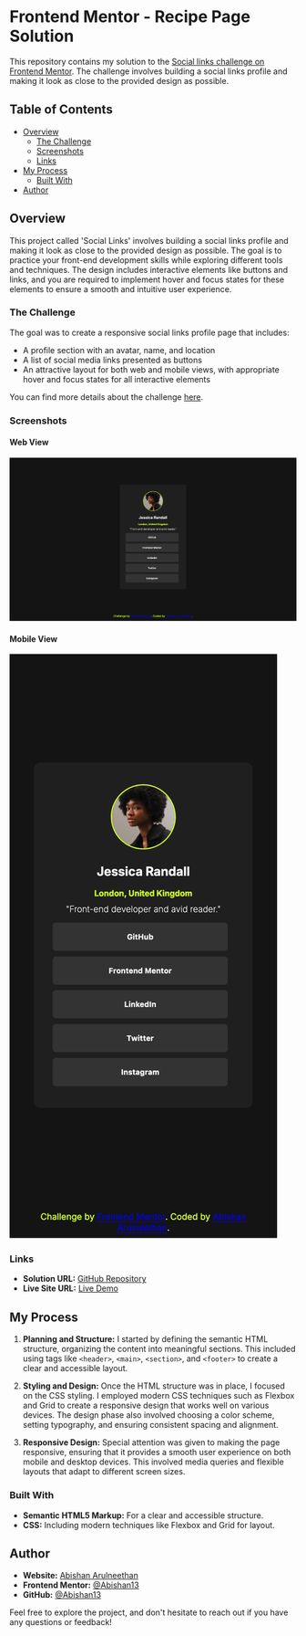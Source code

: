 # Frontend Mentor - Recipe Page Solution

This repository contains my solution to the [Social links challenge on Frontend Mentor](https://www.frontendmentor.io/challenges/social-links-profile-UG32l9m6dQ). The challenge involves building a social links profile and making it look as close to the provided design as possible.

## Table of Contents

- [Overview](#overview)
  - [The Challenge](#the-challenge)
  - [Screenshots](#screenshots)
  - [Links](#links)
- [My Process](#my-process)
  - [Built With](#built-with)
- [Author](#author)

## Overview

This project called 'Social Links' involves building a social links profile and making it look as close to the provided design as possible. The goal is to practice your front-end development skills while exploring different tools and techniques. The design includes interactive elements like buttons and links, and you are required to implement hover and focus states for these elements to ensure a smooth and intuitive user experience.

### The Challenge

The goal was to create a responsive social links profile page that includes:

- A profile section with an avatar, name, and location
- A list of social media links presented as buttons
- An attractive layout for both web and mobile views, with appropriate hover and focus states for all interactive elements

You can find more details about the challenge [here](https://www.frontendmentor.io/challenges/social-links-profile-UG32l9m6dQ).

### Screenshots

#### Web View

![Web View](./assets/screenshots/screenshotWeb.png)

#### Mobile View

![Mobile View](./assets/screenshots/screenshotMobile.png)

### Links

- **Solution URL:** [GitHub Repository](https://github.com/Abishan13/fm-social-links)
- **Live Site URL:** [Live Demo](https://abishan13.github.io/fm-social-links/)

## My Process

1. **Planning and Structure:** I started by defining the semantic HTML structure, organizing the content into meaningful sections. This included using tags like `<header>`, `<main>`, `<section>`, and `<footer>` to create a clear and accessible layout.

2. **Styling and Design:** Once the HTML structure was in place, I focused on the CSS styling. I employed modern CSS techniques such as Flexbox and Grid to create a responsive design that works well on various devices. The design phase also involved choosing a color scheme, setting typography, and ensuring consistent spacing and alignment.

3. **Responsive Design:** Special attention was given to making the page responsive, ensuring that it provides a smooth user experience on both mobile and desktop devices. This involved media queries and flexible layouts that adapt to different screen sizes.

### Built With

- **Semantic HTML5 Markup:** For a clear and accessible structure.
- **CSS:** Including modern techniques like Flexbox and Grid for layout.

## Author

- **Website:** [Abishan Arulneethan](https://arulabishan.dev/)
- **Frontend Mentor:** [@Abishan13](https://www.frontendmentor.io/profile/Abishan13)
- **GitHub:** [@Abishan13](https://github.com/Abishan13)

Feel free to explore the project, and don't hesitate to reach out if you have any questions or feedback!
